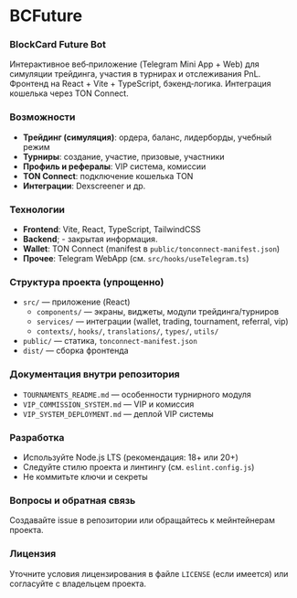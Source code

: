 # BCFuture
### BlockCard Future Bot

Интерактивное веб‑приложение (Telegram Mini App + Web) для симуляции трейдинга, участия в турнирах и отслеживания PnL. Фронтенд на React + Vite + TypeScript, бэкенд‑логика. Интеграция кошелька через TON Connect.


### Возможности
- **Трейдинг (симуляция)**: ордера, баланс, лидерборды, учебный режим
- **Турниры**: создание, участие, призовые, участники
- **Профиль и рефералы**: VIP система, комиссии
- **TON Connect**: подключение кошелька TON
- **Интеграции**: Dexscreener и др.


### Технологии
- **Frontend**: Vite, React, TypeScript, TailwindCSS
- **Backend**; - закрытая информация.
- **Wallet**: TON Connect (manifest в `public/tonconnect-manifest.json`)
- **Прочее**: Telegram WebApp (см. `src/hooks/useTelegram.ts`)


### Структура проекта (упрощенно)
- `src/` — приложение (React)
  - `components/` — экраны, виджеты, модули трейдинга/турниров
  - `services/` — интеграции (wallet, trading, tournament, referral, vip)
  - `contexts/`, `hooks/`, `translations/`, `types/`, `utils/`
- `public/` — статика, `tonconnect-manifest.json`
- `dist/` — сборка фронтенда


### Документация внутри репозитория
- `TOURNAMENTS_README.md` — особенности турнирного модуля
- `VIP_COMMISSION_SYSTEM.md` — VIP и комиссия
- `VIP_SYSTEM_DEPLOYMENT.md` — деплой VIP системы


### Разработка
- Используйте Node.js LTS (рекомендация: 18+ или 20+)
- Следуйте стилю проекта и линтингу (см. `eslint.config.js`)
- Не коммитьте ключи и секреты


### Вопросы и обратная связь
Создавайте issue в репозитории или обращайтесь к мейнтейнерам проекта.


### Лицензия
Уточните условия лицензирования в файле `LICENSE` (если имеется) или согласуйте с владельцем проекта.
